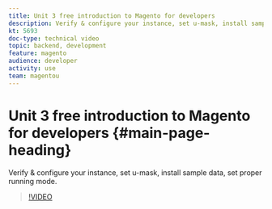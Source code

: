 ```yaml
---
title: Unit 3 free introduction to Magento for developers
description: Verify & configure your instance, set u-mask, install sample data, set proper running mode
kt: 5693
doc-type: technical video
topic: backend, development
feature: magento
audience: developer
activity: use
team: magentou
---
```


# Unit 3 free introduction to Magento for developers {#main-page-heading}

Verify & configure your instance, set u-mask, install sample data, set proper running mode.

>[!VIDEO](https://video.tv.adobe.com/v/36195?quality=12&learn=on)